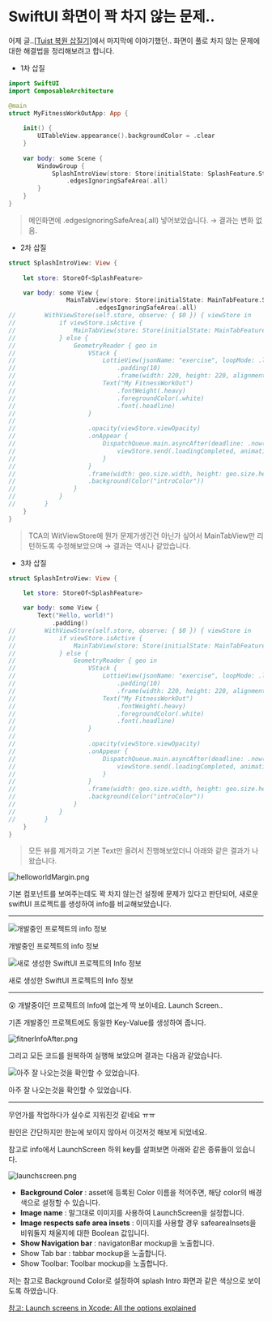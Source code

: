 # SwiftUI 화면이 꽉 차지 않는 문제..

어제 글..[[Tuist 복원 삽질기]](https://aske0115.github.io/develop/2023-03-06-Tuist-restore/)에서 마지막에 이야기했던.. 화면이 풀로 차지 않는 문제에 대한 해결법을 정리해보려고 합니다.

- 1차 삽질

```swift
import SwiftUI
import ComposableArchitecture

@main
struct MyFitnessWorkOutApp: App {
    
    init() {
        UITableView.appearance().backgroundColor = .clear
    }
    
    var body: some Scene {
        WindowGroup {
            SplashIntroView(store: Store(initialState: SplashFeature.State(), reducer: SplashFeature()))
                .edgesIgnoringSafeArea(.all)
        }
    }
}
```

> 메인화면에 .edgesIgnoringSafeArea(.all) 넣어보았습니다. → 결과는 변화 없음.
> 

- 2차 삽질

```swift
struct SplashIntroView: View {
    
    let store: StoreOf<SplashFeature>

    var body: some View {
				MainTabView(store: Store(initialState: MainTabFeature.State(), reducer: MainTabFeature()))
						.edgesIgnoringSafeArea(.all)
//        WithViewStore(self.store, observe: { $0 }) { viewStore in
//            if viewStore.isActive {
//                MainTabView(store: Store(initialState: MainTabFeature.State(), reducer: MainTabFeature()))
//            } else {
//                GeometryReader { geo in
//                    VStack {
//                        LottieView(jsonName: "exercise", loopMode: .loop)
//                            .padding(10)
//                            .frame(width: 220, height: 220, alignment: .center)
//                        Text("My FitnessWorkOut")
//                            .fontWeight(.heavy)
//                            .foregroundColor(.white)
//                            .font(.headline)
//                    }
//
//                    .opacity(viewStore.viewOpacity)
//                    .onAppear {
//                        DispatchQueue.main.asyncAfter(deadline: .now() + 3.0) {
//                            viewStore.send(.loadingCompleted, animation: Animation.easeIn(duration: 0.7))
//                        }
//                    }
//                    .frame(width: geo.size.width, height: geo.size.height)
//                    .background(Color("introColor"))
//                }
//            }
//        }
    }
}
```

> TCA의 WitViewStore에 뭔가 문제가생긴건 아닌가 싶어서 MainTabView만 리턴하도록 수정해보았으며  → 결과는 역시나 같았습니다.
> 

- 3차 삽질

```swift
struct SplashIntroView: View {
    
    let store: StoreOf<SplashFeature>

    var body: some View {
        Text("Hello, world!")
            .padding()
//        WithViewStore(self.store, observe: { $0 }) { viewStore in
//            if viewStore.isActive {
//                MainTabView(store: Store(initialState: MainTabFeature.State(), reducer: MainTabFeature()))
//            } else {
//                GeometryReader { geo in
//                    VStack {
//                        LottieView(jsonName: "exercise", loopMode: .loop)
//                            .padding(10)
//                            .frame(width: 220, height: 220, alignment: .center)
//                        Text("My FitnessWorkOut")
//                            .fontWeight(.heavy)
//                            .foregroundColor(.white)
//                            .font(.headline)
//                    }
//
//                    .opacity(viewStore.viewOpacity)
//                    .onAppear {
//                        DispatchQueue.main.asyncAfter(deadline: .now() + 3.0) {
//                            viewStore.send(.loadingCompleted, animation: Animation.easeIn(duration: 0.7))
//                        }
//                    }
//                    .frame(width: geo.size.width, height: geo.size.height)
//                    .background(Color("introColor"))
//                }
//            }
//        }
    }
}
```

> 모든 뷰를 제거하고 기본 Text만 올려서 진행해보았더니 아래와 같은 결과가 나왔습니다.
> 

![helloworldMargin.png](/assets/img/blog/swiftui_fitner/helloworldMargin.png)

기본 컴포넌트를 보여주는데도 꽉 차지 않는건 설정에 문제가 있다고 판단되어, 새로운 swiftUI 프로젝트를 생성하여 info를 비교해보았습니다.

---

![개발중인 프로젝트의 info 정보](/assets/img/blog/swiftui_fitner/finterInfo.png)

개발중인 프로젝트의 info 정보

![새로 생성한 SwiftUI 프로젝트의 Info 정보](/assets/img/blog/swiftui_fitner/newPrjInfo.png)

새로 생성한 SwiftUI 프로젝트의 Info 정보

---

<aside>
😲 개발중이던 프로젝트의 Info에 없는게 딱 보이네요. Launch Screen..

</aside>

기존 개발중인 프로젝트에도 동일한 Key-Value를 생성하여 줍니다.

![fitnerInfoAfter.png](/assets/img/blog/swiftui_fitner/fitnerInfoAfter.png)

그리고 모든 코드를 원복하여 실행해 보았으며 결과는 다음과 같았습니다.

![아주 잘 나오는것을 확인할 수 있었습니다.](/assets/img/blog/swiftui_fitner/mtfFull.gif)

아주 잘 나오는것을 확인할 수 있었습니다.

---

무언가를 작업하다가 실수로 지워진것 같네요 ㅠㅠ 

원인은 간단하지만 한눈에 보이지 않아서 이것저것 해보게 되었네요.

참고로 info에서 LaunchScreen 하위 key를 살펴보면 아래와 같은 종류들이 있습니다.

![launchscreen.png](/assets/img/blog/swiftui_fitner/launchscreen.png)

- **Background Color** : asset에 등록된 Color 이름을 적어주면, 해당 color의 배경색으로 설정할 수 있습니다.
- **Image name** : 말그대로 이미지를 사용하여 LaunchScreen을 설정합니다.
- **Image respects safe area insets** : 이미지를 사용할 경우  safeareaInsets을 비워둘지 채울지에 대한 Boolean 값입니다.
- **Show Navigation bar** :  navigatonBar mockup을 노출합니다.
- Show Tab bar : tabbar mockup을 노출합니다.
- Show Toolbar: Toolbar mockup을 노출합니다.

저는 참고로 Background Color로 설정하여 splash Intro 화면과 같은 색상으로 보이도록 하였습니다.

[참고: Launch screens in Xcode: All the options explained]([https://www.avanderlee.com/xcode/launch-screen/](https://www.avanderlee.com/xcode/launch-screen/))
